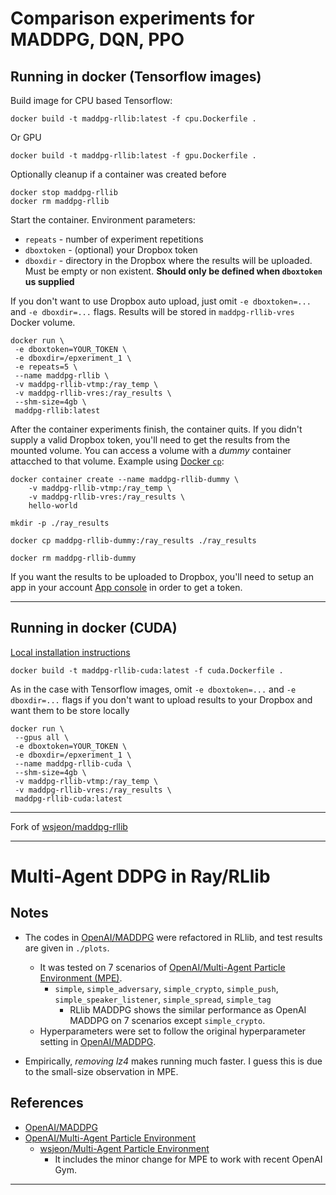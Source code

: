 # Comparison experiments for MADDPG, DQN, PPO


## Running in docker (Tensorflow images)

Build image for CPU based Tensorflow:
```
docker build -t maddpg-rllib:latest -f cpu.Dockerfile .
```
Or GPU
```
docker build -t maddpg-rllib:latest -f gpu.Dockerfile .
```

Optionally cleanup if a container was created before
```
docker stop maddpg-rllib
docker rm maddpg-rllib
```
Start the container.
Environment parameters:
* `repeats` - number of experiment repetitions
* `dboxtoken` - (optional) your Dropbox token
* `dboxdir` - directory in the Dropbox where the results will be uploaded. Must be empty or non existent. **Should only be defined when `dboxtoken` us supplied**

If you don't want to use Dropbox auto upload, just omit `-e dboxtoken=...` and `-e dboxdir=...` flags. Results will be stored in `maddpg-rllib-vres` Docker volume.

```
docker run \
 -e dboxtoken=YOUR_TOKEN \
 -e dboxdir=/epxeriment_1 \
 -e repeats=5 \
 --name maddpg-rllib \
 -v maddpg-rllib-vtmp:/ray_temp \
 -v maddpg-rllib-vres:/ray_results \
 --shm-size=4gb \
 maddpg-rllib:latest
```

After the container experiments finish, the container quits. If you didn't supply a valid Dropbox token, you'll need to get the results from the mounted volume. You can access a volume with a *dummy* container attacched to that volume. Example using [Docker `cp`](https://docs.docker.com/engine/reference/commandline/cp/):
```
docker container create --name maddpg-rllib-dummy \
    -v maddpg-rllib-vtmp:/ray_temp \ 
    -v maddpg-rllib-vres:/ray_results \ 
    hello-world

mkdir -p ./ray_results  

docker cp maddpg-rllib-dummy:/ray_results ./ray_results

docker rm maddpg-rllib-dummy
```

If you want the results to be uploaded to Dropbox, you'll need to setup an app in your account [App console](https://www.dropbox.com/developers/apps) in order to get a token.

---

## Running in docker (CUDA)

[Local installation instructions](./INSTALL_CUDA.md)

```
docker build -t maddpg-rllib-cuda:latest -f cuda.Dockerfile .
```

As in the case with Tensorflow images, omit `-e dboxtoken=...` and `-e dboxdir=...` flags if you don't want to upload results to your Dropbox and want them to be store locally

```
docker run \
 --gpus all \
 -e dboxtoken=YOUR_TOKEN \
 -e dboxdir=/epxeriment_1 \
 --name maddpg-rllib-cuda \
 --shm-size=4gb \
 -v maddpg-rllib-vtmp:/ray_temp \
 -v maddpg-rllib-vres:/ray_results \
 maddpg-rllib-cuda:latest
```


***
Fork of [wsjeon/maddpg-rllib](https://github.com/wsjeon/maddpg-rllib)
***

# Multi-Agent DDPG in Ray/RLlib

## Notes
- The codes in [OpenAI/MADDPG](https://github.com/openai/maddpg) were refactored in RLlib, and test results are given in `./plots`.
    - It was tested on 7 scenarios of [OpenAI/Multi-Agent Particle Environment (MPE)](https://github.com/openai/multiagent-particle-envs).
        - `simple`, `simple_adversary`, `simple_crypto`, `simple_push`, `simple_speaker_listener`, `simple_spread`, `simple_tag`
            - RLlib MADDPG shows the similar performance as OpenAI MADDPG on 7 scenarios except `simple_crypto`. 
    - Hyperparameters were set to follow the original hyperparameter setting in [OpenAI/MADDPG](https://github.com/openai/maddpg).
    
- Empirically, *removing lz4* makes running much faster. I guess this is due to the small-size observation in MPE. 
    

## References
- [OpenAI/MADDPG](https://github.com/openai/maddpg)
- [OpenAI/Multi-Agent Particle Environment](https://github.com/openai/multiagent-particle-envs)
    - [wsjeon/Multi-Agent Particle Environment](https://github.com/wsjeon/multiagent-particle-envs)
        - It includes the minor change for MPE to work with recent OpenAI Gym.

 ***
